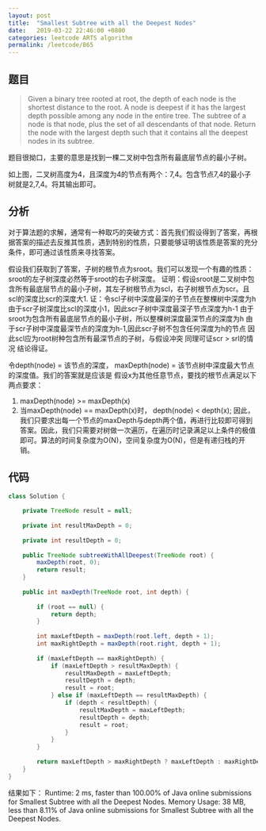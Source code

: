 ```yaml
---
layout: post
title:  "Smallest Subtree with all the Deepest Nodes"
date:   2019-03-22 22:46:00 +0800
categories: leetcode ARTS algorithm
permalink: /leetcode/865
---
```


## 题目
> Given a binary tree rooted at root, the depth of each node is the shortest distance to the root.
A node is deepest if it has the largest depth possible among any node in the entire tree.
The subtree of a node is that node, plus the set of all descendants of that node.
Return the node with the largest depth such that it contains all the deepest nodes in its subtree.

题目很拗口，主要的意思是找到一棵二叉树中包含所有最底层节点的最小子树。

如上图，二叉树高度为4，且深度为4的节点有两个：7,4。包含节点7,4的最小子树就是2,7,4。将其输出即可。

## 分析
对于算法题的求解，通常有一种取巧的突破方式：首先我们假设得到了答案，再根据答案的描述去反推其性质，遇到特别的性质，只要能够证明该性质是答案的充分条件，即可通过该性质来寻找答案。

假设我们获取到了答案，子树的根节点为sroot。我们可以发现一个有趣的性质：sroot的左子树深度必然等于sroot的右子树深度。
证明：假设sroot是二叉树中包含所有最底层节点的最小子树，其左子树根节点为scl，右子树根节点为scr。且scl的深度比scr的深度大1.
证：令scl子树中深度最深的子节点在整棵树中深度为h
由于scr子树深度比scl的深度小1，因此scr子树中深度最深子节点深度为h-1
由于sroot为包含所有最底层节点的最小子树，所以整棵树深度最深节点的深度为h
由于scr子树中深度最深节点的深度为h-1,因此scr子树不包含任何深度为h的节点
因此scl应为root树种包含所有最深节点的子树，与假设冲突
同理可证scr > srl的情况
结论得证。

令depth(node) = 该节点的深度， maxDepth(node) = 该节点树中深度最大节点的深度值。我们的答案就是应该是
假设x为其他任意节点，要找的根节点满足以下两点要求：
1. maxDepth(node) >= maxDepth(x)
2. 当maxDepth(node) == maxDepth(x)时， depth(node) < depth(x);
因此，我们只要求出每一个节点的maxDepth与depth两个值，再进行比较即可得到答案。因此，我们只需要对树做一次遍历，在遍历时记录满足以上条件的极值即可。算法的时间复杂度为O(N)，空间复杂度为O(N)，但是有递归栈的开销。

## 代码
``` java
class Solution {
    
    private TreeNode result = null;
    
    private int resultMaxDepth = 0;
    
    private int resultDepth = 0;
    
    public TreeNode subtreeWithAllDeepest(TreeNode root) {
        maxDepth(root, 0);
        return result;
    }
    
    public int maxDepth(TreeNode root, int depth) {
        
        if (root == null) {
            return depth;
        }
        
        int maxLeftDepth = maxDepth(root.left, depth + 1);
        int maxRightDepth = maxDepth(root.right, depth + 1);
        
        if (maxLeftDepth == maxRightDepth) {
            if (maxLeftDepth > resultMaxDepth) {
                resultMaxDepth = maxLeftDepth;
                resultDepth = depth;
                result = root;
            } else if (maxLeftDepth == resultMaxDepth) {
                if (depth < resultDepth) {
                    resultMaxDepth = maxLeftDepth;
                    resultDepth = depth;
                    result = root;
                }
            }
        }
        
        return maxLeftDepth > maxRightDepth ? maxLeftDepth : maxRightDepth;
    }
}
```

结果如下：
Runtime: 2 ms, faster than 100.00% of Java online submissions for Smallest Subtree with all the Deepest Nodes.
Memory Usage: 38 MB, less than 8.11% of Java online submissions for Smallest Subtree with all the Deepest Nodes.